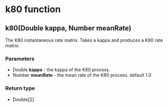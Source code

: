 k80 function
============
k80(Double **kappa**, Number **meanRate**)
------------------------------------------

The K80 instantaneous rate matrix. Takes a kappa and produces a K80 rate matrix.

### Parameters

- Double **kappa** - the kappa of the K80 process.
- Number **meanRate** - the mean rate of the K80 process. default 1.0

### Return type

- Double[][]




